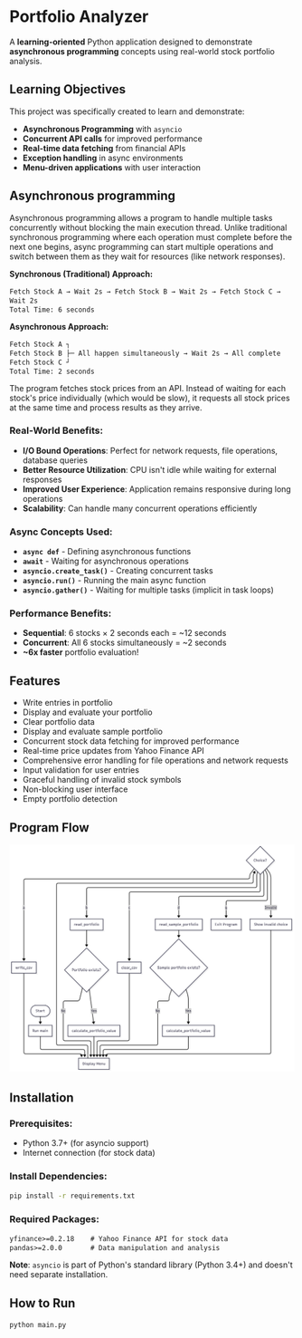 # Portfolio Analyzer

A **learning-oriented** Python application designed to demonstrate **asynchronous programming** concepts using real-world stock portfolio analysis.

## Learning Objectives

This project was specifically created to learn and demonstrate:
- **Asynchronous Programming** with `asyncio`
- **Concurrent API calls** for improved performance
- **Real-time data fetching** from financial APIs
- **Exception handling** in async environments
- **Menu-driven applications** with user interaction

## Asynchronous programming

Asynchronous programming allows a program to handle multiple tasks concurrently without blocking the main execution thread. Unlike traditional synchronous programming where each operation must complete before the next one begins, async programming can start multiple operations and switch between them as they wait for resources (like network responses).

**Synchronous (Traditional) Approach:**
```
Fetch Stock A → Wait 2s → Fetch Stock B → Wait 2s → Fetch Stock C → Wait 2s
Total Time: 6 seconds
```

**Asynchronous Approach:**
```
Fetch Stock A ┐
Fetch Stock B ├─ All happen simultaneously → Wait 2s → All complete
Fetch Stock C ┘
Total Time: 2 seconds
```

The program fetches stock prices from an API. Instead of waiting for each stock's price individually (which would be slow), it requests all stock prices at the same time and process results as they arrive.

### Real-World Benefits:
- **I/O Bound Operations**: Perfect for network requests, file operations, database queries
- **Better Resource Utilization**: CPU isn't idle while waiting for external responses
- **Improved User Experience**: Application remains responsive during long operations
- **Scalability**: Can handle many concurrent operations efficiently

### Async Concepts Used:
- **`async def`** - Defining asynchronous functions
- **`await`** - Waiting for asynchronous operations
- **`asyncio.create_task()`** - Creating concurrent tasks
- **`asyncio.run()`** - Running the main async function
- **`asyncio.gather()`** - Waiting for multiple tasks (implicit in task loops)

### Performance Benefits:
- **Sequential**: 6 stocks × 2 seconds each = ~12 seconds
- **Concurrent**: All 6 stocks simultaneously = ~2 seconds
- **~6x faster** portfolio evaluation!

## Features

- Write entries in portfolio
- Display and evaluate your portfolio
- Clear portfolio data
- Display and evaluate sample portfolio
- Concurrent stock data fetching for improved performance
- Real-time price updates from Yahoo Finance API
- Comprehensive error handling for file operations and network requests
- Input validation for user entries
- Graceful handling of invalid stock symbols
- Non-blocking user interface
- Empty portfolio detection

## Program Flow

![Program Flow](program_flow.png)

## Installation

### Prerequisites:
- Python 3.7+ (for asyncio support)
- Internet connection (for stock data)

### Install Dependencies:
```bash
pip install -r requirements.txt
```

### Required Packages:
```
yfinance>=0.2.18    # Yahoo Finance API for stock data
pandas>=2.0.0       # Data manipulation and analysis
```

**Note**: `asyncio` is part of Python's standard library (Python 3.4+) and doesn't need separate installation.

## How to Run

```bash
python main.py
```
